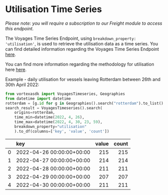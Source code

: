 # Utilisation Time Series

_Please note: you will require a subscription to our Freight module to access this endpoint._

The Voyages Time Series Endpoint, using `breakdown_property: 'utilisation'`, is used to retrieve the utilisation data as a time series. You can find detailed information regarding the Voyages Time Series Endpoint [here](/endpoints/voyages_timeseries).

You can find more information regarding the methodology for utilisation here [here](https://docs.vortexa.com/reference/intro-freight-metrics).

Example - daily utilisation for vessels leaving Rotterdam between 26th and 30th April 2022:

```python
from vortexasdk import VoyagesTimeseries, Geographies
from datetime import datetime
rotterdam = [g.id for g in Geographies().search("rotterdam").to_list() if "port" in g.layer]
search_result = VoyagesTimeseries().search(
    origins=rotterdam,
    time_min=datetime(2022, 4, 26),
    time_max=datetime(2022, 4, 30, 23, 59),
    breakdown_property="utilisation"
    ).to_df(columns=['key', 'value', 'count'])

```

|     | key                       | value | count |
| --: | :------------------------ | ----: | ----: |
|   0 | 2022-04-26 00:00:00+00:00 |   215 |   215 |
|   1 | 2022-04-27 00:00:00+00:00 |   214 |   214 |
|   2 | 2022-04-28 00:00:00+00:00 |   211 |   211 |
|   3 | 2022-04-29 00:00:00+00:00 |   207 |   207 |
|   4 | 2022-04-30 00:00:00+00:00 |   211 |   211 |

```

```
